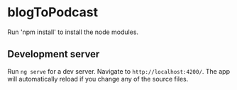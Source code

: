 # blogToPodcast

Run 'npm install' to install the node modules.

## Development server

Run `ng serve` for a dev server. Navigate to `http://localhost:4200/`. The app will automatically reload if you change any of the source files.
